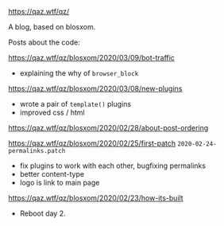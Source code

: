https://qaz.wtf/qz/

A blog, based on blosxom.

Posts about the code:

https://qaz.wtf/qz/blosxom/2020/03/09/bot-traffic
  * explaining the why of `browser_block`

https://qaz.wtf/qz/blosxom/2020/03/08/new-plugins
  * wrote a pair of `template()` plugins
  * improved css / html

https://qaz.wtf/qz/blosxom/2020/02/28/about-post-ordering

https://qaz.wtf/qz/blosxom/2020/02/25/first-patch
`2020-02-24-permalinks.patch`
  * fix plugins to work with each other, bugfixing permalinks
  * better content-type
  * logo is link to main page

https://qaz.wtf/qz/blosxom/2020/02/23/how-its-built
  * Reboot day 2.
